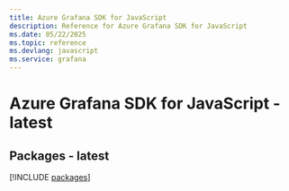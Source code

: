 ```yaml
---
title: Azure Grafana SDK for JavaScript
description: Reference for Azure Grafana SDK for JavaScript
ms.date: 05/22/2025
ms.topic: reference
ms.devlang: javascript
ms.service: grafana
---
```

# Azure Grafana SDK for JavaScript - latest
## Packages - latest
[!INCLUDE [packages](grafana-index.md)]